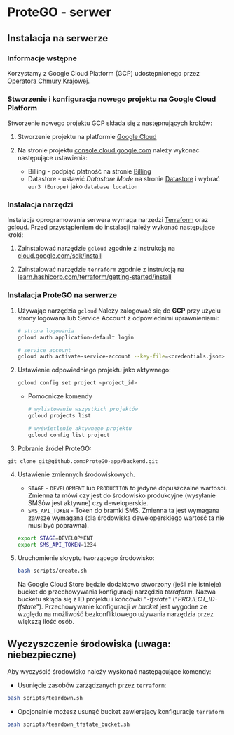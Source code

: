# ProteGO - serwer

## Instalacja na serwerze

### Informacje wstępne

Korzystamy z Google Cloud Platform (GCP) udostępnionego przez [Operatora Chmury Krajowej](https://chmurakrajowa.pl/).

### Stworzenie i konfiguracja nowego projektu na Google Cloud Platform

Stworzenie nowego projektu GCP składa się z następnujących kroków:

1. Stworzenie projektu na platformie [Google Cloud](https://cloud.google.com/)

2. Na stronie projektu [console.cloud.google.com](https://console.cloud.google.com/) należy wykonać następujące ustawienia:
    * Billing - podpiąć płatność na stronie [Billing](https://console.cloud.google.com/billing/)
    * Datastore - ustawić *Datastore Mode* na stronie [Datastore](https://console.cloud.google.com/datastore/) i wybrać `eur3 (Europe)` jako `database location`

### Instalacja narzędzi 

Instalacja oprogramowania serwera wymaga narzędzi [Terraform](https://www.terraform.io/) oraz [gcloud](https://cloud.google.com/sdk/gcloud).
Przed przystąpieniem do instalacji należy wykonać następujące kroki:

1. Zainstalować narzędzie `gcloud` zgodnie z instrukcją na [cloud.google.com/sdk/install](https://cloud.google.com/sdk/install)

2. Zainstalować narzędzie `terraform` zgodnie z instrukcją na [learn.hashicorp.com/terraform/getting-started/install](https://learn.hashicorp.com/terraform/getting-started/install.html#installing-terraform)

### Instalacja ProteGO na serwerze

1. Używając narzędzia `gcloud` Należy zalogować się do **GCP** przy użyciu strony logowana lub Service Account z odpowiednimi uprawnieniami:
   ```bash
   # strona logowania
   gcloud auth application-default login
   
   # service account
   gcloud auth activate-service-account --key-file=<credentials.json>
   ```
   
2. Ustawienie odpowiedniego projektu jako aktywnego:
    ```bash
    gcloud config set project <project_id>
    ```
    * Pomocnicze komendy
        ```bash
        # wylistowanie wszystkich projektów
        gcloud projects list
        
        # wyświetlenie aktywnego projektu
        gcloud config list project
        ```
3. Pobranie źródeł ProteGO:

```git clone git@github.com:ProteGO-app/backend.git```
        
4. Ustawienie zmiennych środowiskowych.
    * `STAGE` - `DEVELOPMENT` lub `PRODUCTION` to jedyne dopuszczalne wartości. Zmienna ta mówi czy jest do środowisko produkcyjne (wysyłanie SMSów jest aktywne) czy deweloperskie.
    * `SMS_API_TOKEN` - Token do bramki SMS. Zmienna ta jest wymagana zawsze wymagana (dla środowiska deweloperskiego wartość ta nie musi być poprawna).
   
   ```bash
   export STAGE=DEVELOPMENT
   export SMS_API_TOKEN=1234
   ```
   
5. Uruchomienie skryptu tworzącego środowisko:
    ```bash
    bash scripts/create.sh
    ```
   Na Google Cloud Store będzie dodaktowo stworzony (jeśli nie istnieje) bucket do przechowywania konfiguracji narzędzia *terraform*.
   Nazwa bucketu skłąda się z ID projektu i końcówki "_-tfstate_"  ("_PROJECT_ID-tfstate_").
   Przechowywanie konfiguracji w _bucket_ jest wygodne ze względu na możliwość bezkonfliktowego używania narzędzia przez większą ilość osób.
   
## Wyczyszczenie środowiska (uwaga: niebezpieczne)

Aby wyczyścić środowisko należy wyskonać następącujące komendy:
* Usunięcie zasobów zarządzanych przez `terraform`:
```bash
bash scripts/teardown.sh
```

* Opcjonalnie możesz usunąć bucket zawierający konfigurację `terraform`
```bash
bash scripts/teardown_tfstate_bucket.sh
```
